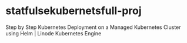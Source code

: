 # statfulsekubernetsfull-proj
Step by Step Kubernetes Deployment on a Managed Kubernetes Cluster using Helm | Linode Kubernetes Engine
